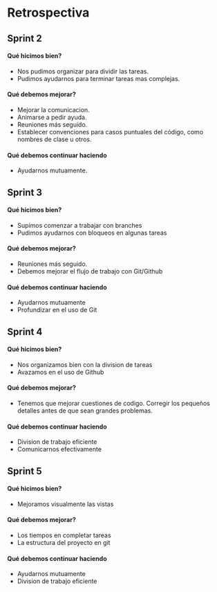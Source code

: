 # Retrospectiva

## Sprint 2

#### Qué hicimos bien?
- Nos pudimos organizar para dividir las tareas.
- Pudimos ayudarnos para terminar tareas mas complejas. 

#### Qué debemos mejorar?
- Mejorar la comunicacion.
- Animarse a pedir ayuda.
- Reuniones más seguido.
- Establecer convenciones para casos puntuales del código, como nombres de clase u otros. 

#### Qué debemos continuar haciendo 
- Ayudarnos mutuamente.


## Sprint 3

#### Qué hicimos bien?
- Supimos comenzar a trabajar con branches
- Pudimos ayudarnos con bloqueos en algunas tareas 

#### Qué debemos mejorar?
- Reuniones más seguido.
- Debemos mejorar el flujo de trabajo con Git/Github

#### Qué debemos continuar haciendo 
- Ayudarnos mutuamente
- Profundizar en el uso de Git
 

## Sprint 4

#### Qué hicimos bien?
- Nos organizamos bien con la division de tareas
- Avazamos en el uso de Github

#### Qué debemos mejorar?
- Tenemos que mejorar cuestiones de codigo. Corregir los pequeños detalles antes de que sean grandes problemas. 

#### Qué debemos continuar haciendo 
- Division de trabajo eficiente
- Comunicarnos efectivamente 


## Sprint 5

#### Qué hicimos bien?
- Mejoramos visualmente las vistas

#### Qué debemos mejorar?
- Los tiempos en completar tareas
- La estructura del proyecto en git

#### Qué debemos continuar haciendo 
- Ayudarnos mutuamente
- Division de trabajo eficiente
